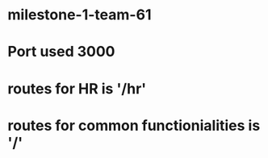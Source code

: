 # milestone-1-team-61

# Port used 3000

# routes for HR is '/hr'
# routes for common functionialities is '/'
